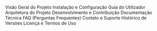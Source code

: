 Visão Geral do Projeto
Instalação e Configuração
Guia do Utilizador
Arquitetura do Projeto
Desenvolvimento e Contribuição
Documentação Técnica
FAQ (Perguntas Frequentes)
Contato e Suporte
Histórico de Versões
Licença e Termos de Uso
